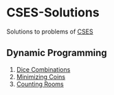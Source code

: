 # CSES-Solutions
Solutions to problems of [CSES](https://cses.fi/problemset/list/)

## Dynamic Programming
1. [Dice Combinations](/Dynamic%20Programming/dice_combination.cpp)
2. [Minimizing Coins](/Dynamic%20Programming/minimizing_coins.cpp)
3. [Counting Rooms](/Graph%20Algorithms/counting_rooms.cpp)
